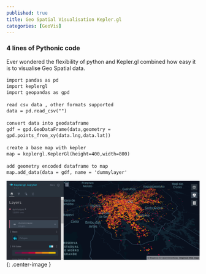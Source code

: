 ```yaml
---
published: true
title: Geo Spatial Visualisation Kepler.gl 
categories: [GeoVis]
---
```



### 4 lines of Pythonic code 

Ever wondered the flexibility of python and Kepler.gl combined how easy it is to visualise Geo Spatial data.


```
import pandas as pd
import keplergl
import geopandas as gpd

read csv data , other formats supported 
data = pd.read_csv("")

convert data into geodataframe
gdf = gpd.GeoDataFrame(data,geometry = gpd.points_from_xy(data.lng,data.lat))

create a base map with kepler
map = keplergl.KeplerGl(height=400,width=800)

add geometry encoded dataframe to map
map.add_data(data = gdf, name = 'dummylayer'
```


![](/images/keplergeo.png){: .center-image }

